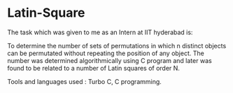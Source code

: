# Latin-Square

The task which was given to me  as an Intern at IIT hyderabad is: 

To determine the number of sets of permutations in which n distinct objects can be permutated without repeating the position of any object. The number was determined algorithmically using C program and later was found to be related to a number of Latin squares of order N.

Tools and languages used : Turbo C, C programming.
